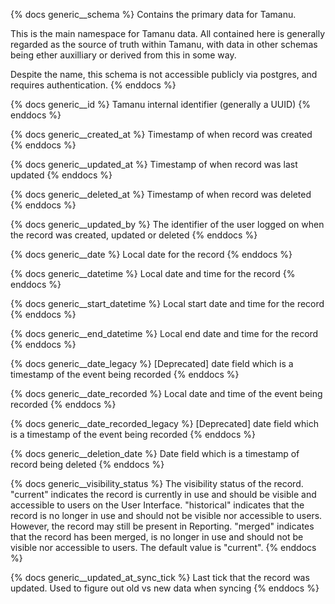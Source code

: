 {% docs generic__schema %}
Contains the primary data for Tamanu.

This is the main namespace for Tamanu data. All contained here is generally regarded as the source
of truth within Tamanu, with data in other schemas being ether auxilliary or derived from this in
some way.

Despite the name, this schema is not accessible publicly via postgres, and requires authentication.
{% enddocs %}

{% docs generic__id %}
Tamanu internal identifier (generally a UUID)
{% enddocs %}

{% docs generic__created_at %}
Timestamp of when record was created
{% enddocs %}

{% docs generic__updated_at %}
Timestamp of when record was last updated
{% enddocs %}

{% docs generic__deleted_at %}
Timestamp of when record was deleted
{% enddocs %}

{% docs generic__updated_by %}
The identifier of the user logged on when the record was created, updated or deleted 
{% enddocs %}

{% docs generic__date %}
Local date for the record
{% enddocs %}

{% docs generic__datetime %}
Local date and time for the record
{% enddocs %}

{% docs generic__start_datetime %}
Local start date and time for the record
{% enddocs %}

{% docs generic__end_datetime %}
Local end date and time for the record
{% enddocs %}

{% docs generic__date_legacy %}
[Deprecated] date field which is a timestamp of the event being recorded
{% enddocs %}

{% docs generic__date_recorded %}
Local date and time of the event being recorded
{% enddocs %}

{% docs generic__date_recorded_legacy %}
[Deprecated] date field which is a timestamp of the event being recorded
{% enddocs %}

{% docs generic__deletion_date %}
Date field which is a timestamp of record being deleted
{% enddocs %}

{% docs generic__visibility_status %}
The visibility status of the record. 
"current" indicates the record is currently in use and should be visible and accessible to users on the User Interface.
"historical" indicates that the record is no longer in use and should not be visible nor accessible to users. However, the record may still be present in Reporting.
"merged" indicates that the record has been merged, is no longer in use and should not be visible nor accessible to users.
The default value is "current".
{% enddocs %}

{% docs generic__updated_at_sync_tick %}
Last tick that the record was updated. Used to figure out old vs new data when syncing
{% enddocs %}
